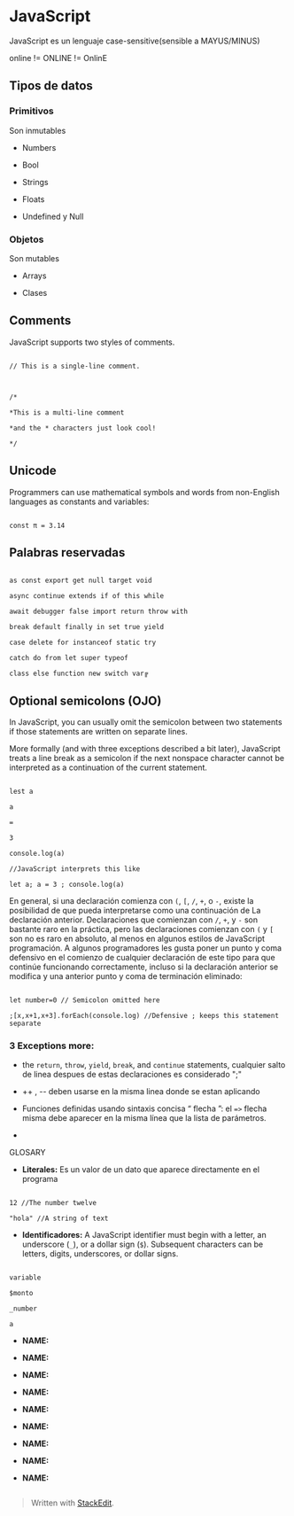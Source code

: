 
# JavaScript

JavaScript es un lenguaje case-sensitive(sensible a MAYUS/MINUS)

online != ONLINE != OnlinE

## Tipos de datos

  

### Primitivos
Son inmutables

* Numbers

* Bool

* Strings

* Floats

* Undefined y Null

### Objetos
Son mutables
* Arrays

* Clases


## Comments

JavaScript supports two styles of comments.

  

```

// This is a single-line comment.

  

/*

*This is a multi-line comment

*and the * characters just look cool!

*/

```

## Unicode

Programmers can use mathematical symbols and words from non-English languages as constants and variables:

```

const π = 3.14

```

  

## Palabras reservadas

  

```

as const export get null target void

async continue extends if of this while

await debugger false import return throw with

break default finally in set true yield

case delete for instanceof static try

catch do from let super typeof

class else function new switch var╔

```

  

## Optional semicolons (OJO)

In JavaScript, you can usually omit the semicolon between two statements if those statements are written on separate lines.

  

More formally (and with three exceptions described a bit later), JavaScript treats a line break as a semicolon if the next nonspace character cannot be interpreted as a continuation of the current statement.

```

lest a

a

=

3

console.log(a)

//JavaScript interprets this like

let a; a = 3 ; console.log(a)

```

En general, si una declaración comienza con `(`, `[`, `/`, `+`, o `-`, existe la posibilidad de que pueda interpretarse como una continuación de La declaración anterior. Declaraciones que comienzan con `/`, `+`, y `-` son bastante raro en la práctica, pero las declaraciones comienzan con `(` y `[` son no es raro en absoluto, al menos en algunos estilos de JavaScript programación. A algunos programadores les gusta poner un punto y coma defensivo en el comienzo de cualquier declaración de este tipo para que continúe funcionando correctamente, incluso si la declaración anterior se modifica y una anterior punto y coma de terminación eliminado:

```

let number=0 // Semicolon omitted here

;[x,x+1,x+3].forEach(console.log) //Defensive ; keeps this statement separate

```

### 3 Exceptions more:

* the `return`, `throw`, `yield`, `break`, and `continue` statements, cualquier salto de linea despues de estas declaraciones es considerado ";"

* ++ , -- deben usarse en la misma linea donde se estan aplicando

* Funciones definidas usando sintaxis concisa “ flecha ”: el `=>` flecha misma debe aparecer en la misma línea que la lista de parámetros.



*

GLOSARY

*  **Literales:** Es un valor de un dato que aparece directamente en el programa

  

```

12 //The number twelve

"hola" //A string of text

```

  

*  **Identificadores:** A JavaScript identifier must begin with a letter, an underscore (`_`), or a dollar sign (`$`). Subsequent characters can be letters, digits, underscores, or dollar signs.

```

variable

$monto

_number

a

```

*  **NAME:**

*  **NAME:**

*  **NAME:**

*  **NAME:**

*  **NAME:**

*  **NAME:**

*  **NAME:**

*  **NAME:**

*  **NAME:**

  

```

```

> Written with [StackEdit](https://stackedit.io/).
